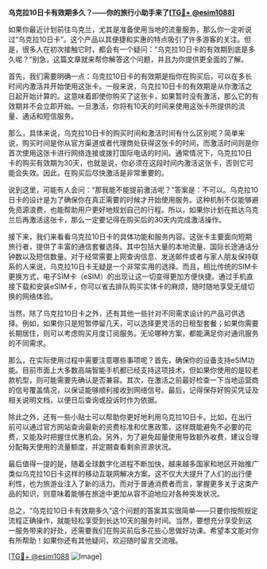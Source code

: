 **乌克拉10日卡有效期多久？——你的旅行小助手来了[[TG💪+ @esim1088](https://t.me/s/esim1088)]**

如果你最近计划前往乌克兰，尤其是准备使用当地的流量服务，那么你一定听说过“乌克拉10日卡”。这个产品以其便捷和实惠的特点吸引了许多游客的关注。但是，很多人在初次接触它时，都会有一个疑问：“乌克拉10日卡的有效期到底是多久呢？”别急，这篇文章就来帮你解答这个问题，并且为你提供更全面的了解。

首先，我们需要明确一点：乌克拉10日卡的有效期是指你在购买后，可以在多长时间内激活并开始使用这张卡。一般来说，乌克拉10日卡的有效期是从你激活之日起开始计算的。这意味着即使你购买了这张卡，如果暂时没有激活，那么它的有效期并不会立即开始。一旦激活，你将有10天的时间来使用这张卡所提供的流量、通话和短信服务。

那么，具体来说，乌克拉10日卡的购买时间和激活时间有什么区别呢？简单来说，购买时间是你从官方渠道或者代理商处获得这张卡的时间，而激活时间则是你首次使用这张卡进行网络连接或拨打国际电话的时间。通常情况下，乌克拉10日卡的购买有效期为30天，也就是说，你必须在这段时间内激活这张卡，否则它可能会失效。因此，在购买后尽快激活是非常重要的。

说到这里，可能有人会问：“那我能不能提前激活呢？”答案是：不可以。乌克拉10日卡的设计是为了确保你在真正需要的时候才开始使用服务。这种机制不仅能够避免资源浪费，也能帮助用户更好地规划自己的行程。所以，如果你计划在抵达乌克兰后再激活这张卡，那么一定要记得在购买后的30天内完成激活操作。

接下来，我们来看看乌克拉10日卡的具体功能和服务内容。这张卡主要面向短期旅行者，提供了丰富的通信套餐选择。其中包括大量的本地流量、国际长途通话分钟数以及短信数量。对于经常需要上网查询信息、发送邮件或者与家人朋友保持联系的人来说，乌克拉10日卡无疑是一个非常实用的选择。而且，相比传统的SIM卡更换方式，电子SIM卡（eSIM）的出现让这一切变得更加方便快捷。通过手机直接下载和安装eSIM卡，你可以省去排队购买实体卡的麻烦，随时随地享受无缝切换的网络体验。

当然，除了乌克拉10日卡之外，还有其他一些针对不同需求设计的产品可供选择。例如，如果你只是短暂停留几天，可以选择更灵活的日租型套餐；如果你需要长期居住，则可以考虑购买月度订阅服务。无论哪种方案，都能满足你对通讯服务的不同需求。

那么，在实际使用过程中需要注意哪些事项呢？首先，确保你的设备支持eSIM功能。目前市面上大多数高端智能手机都已经支持这项技术，但如果你使用的是较老款机型，则可能需要先确认是否兼容。其次，在激活之前最好检查一下当地运营商的信号覆盖情况，以保证能够顺利接收到网络信号。最后，记得保存好购买凭证及相关说明文档，以便日后查询或投诉时作为依据。

除此之外，还有一些小贴士可以帮助你更好地利用乌克拉10日卡。比如，在出行前可以通过官方网站查询最新的资费标准和优惠政策，这样既能避免不必要的花费，又能及时把握住优惠机会。另外，为了避免超量使用导致额外收费，建议合理分配每天使用的流量额度，并定期查看剩余资源状况。

最后值得一提的是，随着全球数字化进程不断加快，越来越多国家和地区开始推广类似乌克拉10日卡这样的移动互联网解决方案。这不仅大大提升了人们的出行便利性，也为旅游业注入了新的活力。而对于普通消费者而言，掌握更多关于这类产品的知识，则意味着能够在旅途中更加从容不迫地应对各种突发状况。

总之，“乌克拉10日卡有效期多久”这个问题的答案其实很简单——只要你按照规定流程正确操作，就能轻松享受到长达10天的服务时间。当然，要想充分享受到这一服务带来的好处，还需要我们在购买前后多花些心思做好功课。希望本文能对你有所帮助！如果你还有其他疑问，欢迎随时留言交流哦。

[[TG💪+ @esim1088](https://t.me/s/esim1088) ![Image](https://i.postimg.cc/4NQfJmqS/Snipaste-2025-05-13-00-14-12.png)]